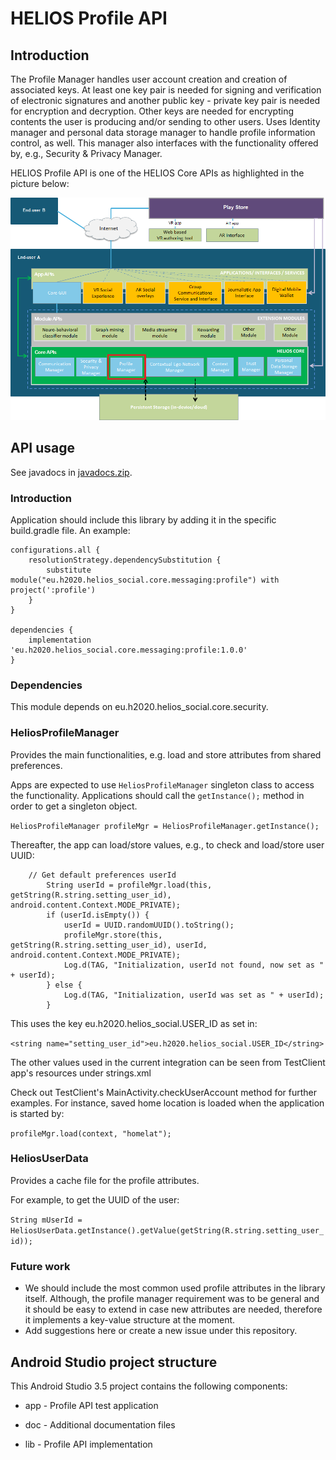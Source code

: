 # HELIOS Profile API #

## Introduction ##

The Profile Manager handles user account creation and creation of
associated keys. At least one key pair is needed for signing and
verification of electronic signatures and another public key - private
key pair is needed for encryption and decryption. Other keys are
needed for encrypting contents the user is producing and/or sending to
other users. Uses Identity manager and personal data storage manager
to handle profile information control, as well. This manager also
interfaces with the functionality offered by, e.g., Security & Privacy
Manager.

HELIOS Profile API is one of the HELIOS Core APIs as highlighted in
the picture below:

![HELIOS Profile API](https://raw.githubusercontent.com/helios-h2020/h.core-Profile/master/doc/images/helios-profile.png "Profile API")

## API usage ##

See javadocs in [javadocs.zip](doc/javadocs.zip).

### Introduction ###

Application should include this library by adding it in the specific build.gradle file. An example:


```
configurations.all {
    resolutionStrategy.dependencySubstitution {
        substitute module("eu.h2020.helios_social.core.messaging:profile") with project(':profile')
    }
}

dependencies {
    implementation 'eu.h2020.helios_social.core.messaging:profile:1.0.0'
}
```


### Dependencies ### 

This module depends on eu.h2020.helios_social.core.security.


### HeliosProfileManager ### 

Provides the main functionalities, e.g. load and store attributes from shared preferences. 

Apps are expected to use `HeliosProfileManager` singleton class to access the functionality. Applications
should call the `getInstance();` method in order to get a singleton object.

`HeliosProfileManager profileMgr = HeliosProfileManager.getInstance();`

Thereafter, the app can load/store values, e.g., to check and load/store user UUID:

```
	// Get default preferences userId
        String userId = profileMgr.load(this, getString(R.string.setting_user_id), android.content.Context.MODE_PRIVATE);
        if (userId.isEmpty()) {
            userId = UUID.randomUUID().toString();
            profileMgr.store(this, getString(R.string.setting_user_id), userId, android.content.Context.MODE_PRIVATE);
            Log.d(TAG, "Initialization, userId not found, now set as " + userId);
        } else {
            Log.d(TAG, "Initialization, userId was set as " + userId);
        }
```

This uses the key eu.h2020.helios_social.USER_ID as set in:

`<string name="setting_user_id">eu.h2020.helios_social.USER_ID</string>`

The other values used in the current integration can be seen from TestClient app's resources under strings.xml

Check out TestClient's MainActivity.checkUserAccount method for further examples. For instance, saved home location is loaded
when the application is started by:

`profileMgr.load(context, "homelat");`


### HeliosUserData ### 

Provides a cache file for the profile attributes. 

For example, to get the UUID of the user:

`String mUserId = HeliosUserData.getInstance().getValue(getString(R.string.setting_user_id));`


### Future work ###

* We should include the most common used profile attributes in the library itself. Although, the profile manager requirement was to be general
and it should be easy to extend in case new attributes are needed, therefore it implements a key-value structure at the moment. 
* Add suggestions here or create a new issue under this repository.


## Android Studio project structure ##

This Android Studio 3.5 project contains the following components:

* app - Profile API test application

* doc - Additional documentation files

* lib - Profile API implementation

